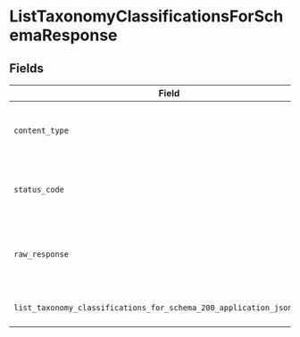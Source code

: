 # ListTaxonomyClassificationsForSchemaResponse


## Fields

| Field                                                                                                                                                                | Type                                                                                                                                                                 | Required                                                                                                                                                             | Description                                                                                                                                                          |
| -------------------------------------------------------------------------------------------------------------------------------------------------------------------- | -------------------------------------------------------------------------------------------------------------------------------------------------------------------- | -------------------------------------------------------------------------------------------------------------------------------------------------------------------- | -------------------------------------------------------------------------------------------------------------------------------------------------------------------- |
| `content_type`                                                                                                                                                       | *Optional[str]*                                                                                                                                                      | :heavy_check_mark:                                                                                                                                                   | HTTP response content type for this operation                                                                                                                        |
| `status_code`                                                                                                                                                        | *Optional[int]*                                                                                                                                                      | :heavy_check_mark:                                                                                                                                                   | HTTP response status code for this operation                                                                                                                         |
| `raw_response`                                                                                                                                                       | [requests.Response](https://requests.readthedocs.io/en/latest/api/#requests.Response)                                                                                | :heavy_minus_sign:                                                                                                                                                   | Raw HTTP response; suitable for custom response parsing                                                                                                              |
| `list_taxonomy_classifications_for_schema_200_application_json_object`                                                                                               | [Optional[operations.ListTaxonomyClassificationsForSchema200ApplicationJSON]](undefined/models/operations/listtaxonomyclassificationsforschema200applicationjson.md) | :heavy_minus_sign:                                                                                                                                                   | List of taxonomy classifications                                                                                                                                     |